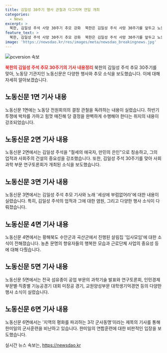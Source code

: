 ```yaml
---
title: 김일성 30주기 행사 관철과 다그치며 연일 개최
categories:
  - News
excerpt: >
  북한, 김일성 주석 사망 30주기 추모 강화  북한은 김일성 주석 사망 30주기를 앞두고 노동당 결정 관철을 독려하며 추모 분위기를 조성하고 있다. 노동신문은 김 주석을 절세의 애국자, 만민의 은인으로 칭송하고, 추모 행사 및 사회과학 연구토론회 등을 소개하며 근로자들에게 당 결정 수행을 촉구하는 내용을 실었다. 또한, 지역 공동체 활동과 군사훈련 비난 등 다채로운 소식을 다루었다. 평화를 위한 노력과 극적인 표현으로 사람들의 관심을 끄는 요약문이다.
feature_text: >
  북한, 김일성 주석 사망 30주기 추모 강화  북한은 김일성 주석 사망 30주기를 앞두고 노동당 결정 관철을 독려하며 추모 분위기를 조성하고 있다. 노동신문은 김 주석을 절세의 애국자, 만민의 은인으로 칭송하고, 추모 행사 및 사회과학 연구토론회 등을 소개하며 근로자들에게 당 결정 수행을 촉구하는 내용을 실었다. 또한, 지역 공동체 활동과 군사훈련 비난 등 다채로운 소식을 다루었다. 평화를 위한 노력과 극적인 표현으로 사람들의 관심을 끄는 요약문이다.
image: 'https://newsdao.kr/res/images/meta/newsdao_breakingnews.jpg'
---
```


<p><img src="https://newsdao.kr/res/images/meta/newsdao_breakingnews.jpg" alt="pcversion 속보" /></p>

<p><b><span style="color: #ee2323;">북한의 김일성 주석 추모 30주기의 기사 내용정리</span></b>
북한의 김일성 주석 추모 30주기를 맞아, 노동당 기관지인 노동신문은 다양한 행사와 추모 소식을 보도했습니다. 이에 대해 자세히 알아보겠습니다.</p>

<h2 data-ke-size="size26">노동신문 1면 기사 내용</h2>

<p>노동신문 1면에는 노동당 전원회의의 결정 관철을 독려하는 내용이 실렸습니다. 하반기 투쟁에 박차를 가하고 힘껏 매진해 당 결정을 완벽하게 수행해야 한다는 취지의 내용이 강조되었습니다.</p>

<h2 data-ke-size="size26">노동신문 2면 기사 내용</h2>

<p>노동신문 2면에서는 김일성 주석을 "절세의 애국자, 만민의 은인"으로 칭송하고, 그의 업적과 사회주의 건설의 중요성을 강조했습니다. 또한, 김일성 주석 30주기를 맞아 사회과학 부문 연구토론회가 개최된 소식을 보도했습니다.</p>

<h2 data-ke-size="size26">노동신문 3면 기사 내용</h2>

<p>노동신문 3면에서는 김일성 주석 추모 기사와 노래 '세상에 부럼없어라'에 대한 내용이 실렸습니다. 특히, 김일성 주석의 업적과 그에 대한 염원, 그리고 다양한 행사 소식이 다뤄졌습니다.</p>

<h2 data-ke-size="size26">노동신문 4면 기사 내용</h2>

<p>노동신문 4면에서는 황해북도 수안군과 곡산군에서 진행된 살림집 '입사모임'에 대한 소식이 전해졌습니다. 농촌 문명의 향유자들의 행복한 모습과 근로단체 사업의 중요성 등에 대해 다뤘습니다.</p>

<h2 data-ke-size="size26">노동신문 5면 기사 내용</h2>

<p>노동신문 5면에서는 전국 섬유종이 공업 부문의 과학기술 발표와 연구토론회, 인민경제 부문별·직종별 기능공경기 대회 미장공 경기, 교원양성부문 대학생기억경연 등의 다양한 행사 소식이 실렸습니다.</p>

<h2 data-ke-size="size26">노동신문 6면 기사 내용</h2>

<p>노동신문 6면에서는 '지역의 평화를 파괴하는 3각 군사동맹'이라는 제목의 기사를 통해 한미일의 군사훈련을 비난하고 있습니다. 한미일의 연합훈련에 대한 비판적인 입장을 보도했습니다.</p>
실시간 뉴스 속보는, <a href="https://newsdao.kr" rel="dofollow">https://newsdao.kr</a>


